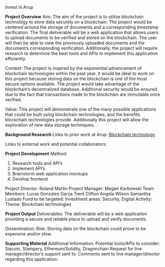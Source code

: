 Invest in Arup  

**Project Overview**
Aim:
The aim of the project is to utilize blockchain technology to store data securely on a blockchain. The project would be centered around the storage of documents and a corresponding timestamp verification. The final deliverable will be a web application that allows users to upload documents to be verified and stored on the blockchain. The user will then be able to view the previously uploaded documents and the document’s corresponding verification. Additionally, the project will require research to determine the best tools and APIs to implement this application efficiently.

Context:
The project is inspired by the exponential advancement of blockchain technologies within the past year. It would be ideal to work on this project because storing data on the blockchain is one of the most secure options available. The project would take advantage of the blockchain’s decentralized database. Additional security would be ensured due to the fact that transactions made to the blockchain are immutable once verified.

Value:
This project will demonstrate one of the many possible applications that could be built using blockchain technologies, and the benefits blockchain technologies provide. Additionally this project will allow the exploration of new data storage techniques.

**Background Research**
Links to prior work at Arup:
[Blockchain technology](http://www.arup.com/blockchain)

Links to external work and potential collaborators:


**Project Development**
Method:
1. Research tools and API’s
2. Implement API’s
3. Brainstorm web application mockups
4. Develop frontend

Project Director: Roland Martin
Project Manager: Megan Karbowski
Team Members: Lucas Gonzalez Garza Trent Clifton Angela Wilson Samantha Lustado
Fund to be targeted:
Investment areas: Security, Digital
Activity:
Theme: Blockchain technologies

**Project Output**
Deliverables:
The deliverable will be a web application providing a secure and reliable place to upload and verify documents.

Dissemination:
Risk:
Storing data on the blockchain could prove to be expensive and/or slow.

**Supporting Material**
Additional Information:
Potential tools/APIs to consider: Siacoin, Stampery, Ethereum/Solidity, Dragonchain
Request for line manager/director’s support sent to:
Comments sent to line manager/director regarding this application:
